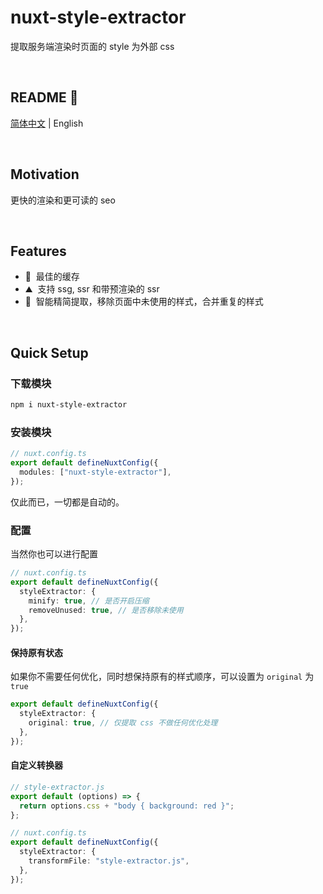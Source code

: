 # nuxt-style-extractor

提取服务端渲染时页面的 style 为外部 css

<br />

## README 🦉

[简体中文](./README_CN.md) | English

<br />

## Motivation

更快的渲染和更可读的 seo

<br />

## Features

- 🚠 &nbsp;最佳的缓存
- ⛰ &nbsp;支持 ssg, ssr 和带预渲染的 ssr
- 🌲 &nbsp;智能精简提取，移除页面中未使用的样式，合并重复的样式

<br />

## Quick Setup

### 下载模块

```bash
npm i nuxt-style-extractor
```

### 安装模块

```ts
// nuxt.config.ts
export default defineNuxtConfig({
  modules: ["nuxt-style-extractor"],
});
```

仅此而已，一切都是自动的。

### 配置

当然你也可以进行配置

```ts
// nuxt.config.ts
export default defineNuxtConfig({
  styleExtractor: {
    minify: true, // 是否开启压缩
    removeUnused: true, // 是否移除未使用
  },
});
```

#### 保持原有状态

如果你不需要任何优化，同时想保持原有的样式顺序，可以设置为 `original` 为 `true`

```ts
export default defineNuxtConfig({
  styleExtractor: {
    original: true, // 仅提取 css 不做任何优化处理
  },
});
```

#### 自定义转换器

```ts
// style-extractor.js
export default (options) => {
  return options.css + "body { background: red }";
};

// nuxt.config.ts
export default defineNuxtConfig({
  styleExtractor: {
    transformFile: "style-extractor.js",
  },
});
```

